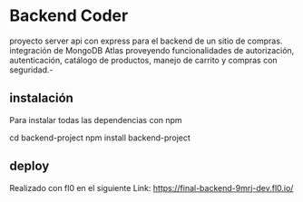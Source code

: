 
# Backend Coder

proyecto server api con express para el backend de un sitio de compras. integración de MongoDB Atlas proveyendo funcionalidades de autorización, autenticación, catálogo de productos, manejo de carrito y compras con seguridad.-


## instalación

Para instalar todas las dependencias con npm

  cd backend-project
  npm install backend-project

## deploy 

Realizado con fl0 en el siguiente Link: https://final-backend-9mrj-dev.fl0.io/

  
